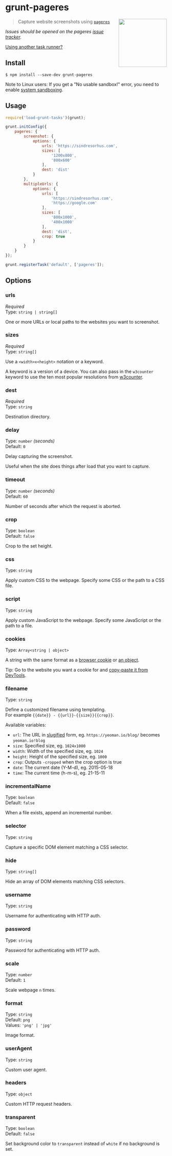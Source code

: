 # grunt-pageres

[<img src="https://github.com/sindresorhus/pageres/raw/master/media/logo.png" width="150" align="right">](https://github.com/sindresorhus/pageres)

> Capture website screenshots using [`pageres`](https://github.com/sindresorhus/pageres)

*Issues should be opened on the pageres [issue tracker](https://github.com/sindresorhus/pageres/issues).*

[Using another task runner?](https://github.com/sindresorhus/pageres#task-runners)

## Install

```
$ npm install --save-dev grunt-pageres
```

Note to Linux users: If you get a "No usable sandbox!" error, you need to enable [system sandboxing](https://github.com/GoogleChrome/puppeteer/blob/master/docs/troubleshooting.md#setting-up-chrome-linux-sandbox).

## Usage

```js
require('load-grunt-tasks')(grunt);

grunt.initConfig({
	pageres: {
		screenshot: {
			options: {
				urls: 'https://sindresorhus.com',
				sizes: [
					'1200x800',
					'800x600'
				],
				dest: 'dist'
			}
		},
		multipleUrls: {
			options: {
				urls: [
					'https://sindresorhus.com',
					'https://google.com'
				],
				sizes: [
					'800x1000',
					'400x1000'
				],
				dest: 'dist',
				crop: true
			}
		}
	}
});

grunt.registerTask('default', ['pageres']);
```

## Options

### urls

*Required*\
Type: `string | string[]`

One or more URLs or local paths to the websites you want to screenshot.

### sizes

*Required*\
Type: `string[]`

Use a `<width>x<height>` notation or a keyword.

A keyword is a version of a device. You can also pass in the `w3counter` keyword to use the ten most popular resolutions from [w3counter](https://www.w3counter.com/globalstats.php).

### dest

*Required*\
Type: `string`

Destination directory.

### delay

Type: `number` *(seconds)*\
Default: `0`

Delay capturing the screenshot.

Useful when the site does things after load that you want to capture.

### timeout

Type: `number` *(seconds)*\
Default: `60`

Number of seconds after which the request is aborted.

### crop

Type: `boolean`\
Default: `false`

Crop to the set height.

### css

Type: `string`

Apply custom CSS to the webpage. Specify some CSS or the path to a CSS file.

### script

Type: `string`

Apply custom JavaScript to the webpage. Specify some JavaScript or the path to a file.

### cookies

Type: `Array<string | object>`

A string with the same format as a [browser cookie](https://developer.mozilla.org/en-US/docs/Web/HTTP/Cookies) or [an object](https://github.com/GoogleChrome/puppeteer/blob/master/docs/api.md#pagesetcookiecookies).

Tip: Go to the website you want a cookie for and [copy-paste it from DevTools](https://stackoverflow.com/a/24961735/64949).

### filename

Type: `string`

Define a customized filename using templating.\
For example `{{date}} - {{url}}-{{size}}{{crop}}`.

Available variables:

- `url`: The URL in [slugified](https://github.com/sindresorhus/filenamify-url) form, eg. `https://yeoman.io/blog/` becomes `yeoman.io!blog`
- `size`: Specified size, eg. `1024x1000`
- `width`: Width of the specified size, eg. `1024`
- `height`: Height of the specified size, eg. `1000`
- `crop`: Outputs `-cropped` when the crop option is true
- `date`: The current date (Y-M-d), eg. 2015-05-18
- `time`: The current time (h-m-s), eg. 21-15-11

### incrementalName

Type: `boolean`\
Default: `false`

When a file exists, append an incremental number.

### selector

Type: `string`

Capture a specific DOM element matching a CSS selector.

### hide

Type: `string[]`

Hide an array of DOM elements matching CSS selectors.

### username

Type: `string`

Username for authenticating with HTTP auth.

### password

Type: `string`

Password for authenticating with HTTP auth.

### scale

Type: `number`\
Default: `1`

Scale webpage `n` times.

### format

Type: `string`\
Default: `png`\
Values: `'png' | 'jpg'`

Image format.

### userAgent

Type: `string`

Custom user agent.

### headers

Type: `object`

Custom HTTP request headers.

### transparent

Type: `boolean`\
Default: `false`

Set background color to `transparent` instead of `white` if no background is set.
